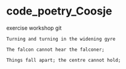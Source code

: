 # code_poetry_Coosje
exercise workshop git



    Turning and turning in the widening gyre

    The falcon cannot hear the falconer;

    Things fall apart; the centre cannot hold;

